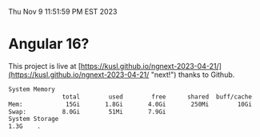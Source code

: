 Thu Nov  9 11:51:59 PM EST 2023

# Angular 16?


This project is live at [https://kusl.github.io/ngnext-2023-04-21/](https://kusl.github.io/ngnext-2023-04-21/ "next!") thanks to Github.

```bash
System Memory
               total        used        free      shared  buff/cache   available
Mem:            15Gi       1.8Gi       4.0Gi       250Mi        10Gi        13Gi
Swap:          8.0Gi        51Mi       7.9Gi
System Storage
1.3G	.
```
